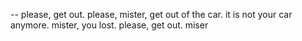 -- please, get out. please, mister, get out of the car. it is not your car anymore. mister, you lost. please, get out. miser
